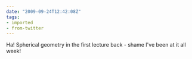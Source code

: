 ```yaml
---
date: "2009-09-24T12:42:08Z"
tags:
- imported
- from-twitter
---
```

Ha! Spherical geometry in the first lecture back - shame I've been at it all week!
